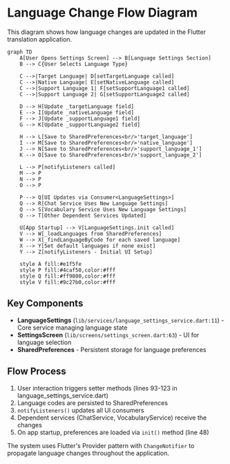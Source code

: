 # Language Change Flow Diagram

This diagram shows how language changes are updated in the Flutter translation application.

```mermaid
graph TD
    A[User Opens Settings Screen] --> B[Language Settings Section]
    B --> C{User Selects Language Type}
    
    C -->|Target Language| D[setTargetLanguage called]
    C -->|Native Language| E[setNativeLanguage called]
    C -->|Support Language 1| F[setSupportLanguage1 called]
    C -->|Support Language 2| G[setSupportLanguage2 called]
    
    D --> H[Update _targetLanguage field]
    E --> I[Update _nativeLanguage field]
    F --> J[Update _supportLanguage1 field]
    G --> K[Update _supportLanguage2 field]
    
    H --> L[Save to SharedPreferences<br/>'target_language']
    I --> M[Save to SharedPreferences<br/>'native_language']
    J --> N[Save to SharedPreferences<br/>'support_language_1']
    K --> O[Save to SharedPreferences<br/>'support_language_2']
    
    L --> P[notifyListeners called]
    M --> P
    N --> P
    O --> P
    
    P --> Q[UI Updates via Consumer<LanguageSettings>]
    Q --> R[Chat Service Uses New Language Settings]
    Q --> S[Vocabulary Service Uses New Language Settings]
    Q --> T[Other Dependent Services Updated]
    
    U[App Startup] --> V[LanguageSettings.init called]
    V --> W[_loadLanguages from SharedPreferences]
    W --> X[_findLanguageByCode for each saved language]
    X --> Y[Set default languages if none exist]
    Y --> Z[notifyListeners - Initial UI Setup]
    
    style A fill:#e1f5fe
    style P fill:#4caf50,color:#fff
    style Q fill:#ff9800,color:#fff
    style V fill:#9c27b0,color:#fff
```

## Key Components

- **LanguageSettings** (`lib/services/language_settings_service.dart:11`) - Core service managing language state
- **SettingsScreen** (`lib/screens/settings_screen.dart:63`) - UI for language selection
- **SharedPreferences** - Persistent storage for language preferences

## Flow Process

1. User interaction triggers setter methods (lines 93-123 in language_settings_service.dart)
2. Language codes are persisted to SharedPreferences
3. `notifyListeners()` updates all UI consumers
4. Dependent services (ChatService, VocabularyService) receive the changes
5. On app startup, preferences are loaded via `init()` method (line 48)

The system uses Flutter's Provider pattern with `ChangeNotifier` to propagate language changes throughout the application.